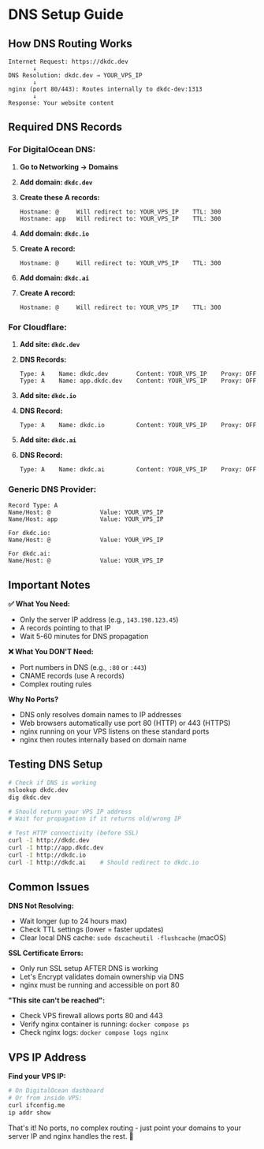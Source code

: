 # DNS Setup Guide

## How DNS Routing Works

```
Internet Request: https://dkdc.dev
       ↓
DNS Resolution: dkdc.dev → YOUR_VPS_IP
       ↓
nginx (port 80/443): Routes internally to dkdc-dev:1313
       ↓
Response: Your website content
```

## Required DNS Records

### For DigitalOcean DNS:

1. **Go to Networking → Domains**
2. **Add domain: `dkdc.dev`**
3. **Create these A records:**
   ```
   Hostname: @     Will redirect to: YOUR_VPS_IP    TTL: 300
   Hostname: app   Will redirect to: YOUR_VPS_IP    TTL: 300
   ```

4. **Add domain: `dkdc.io`**
5. **Create A record:**
   ```
   Hostname: @     Will redirect to: YOUR_VPS_IP    TTL: 300
   ```

6. **Add domain: `dkdc.ai`**
7. **Create A record:**
   ```
   Hostname: @     Will redirect to: YOUR_VPS_IP    TTL: 300
   ```

### For Cloudflare:

1. **Add site: `dkdc.dev`**
2. **DNS Records:**
   ```
   Type: A    Name: dkdc.dev        Content: YOUR_VPS_IP    Proxy: OFF
   Type: A    Name: app.dkdc.dev    Content: YOUR_VPS_IP    Proxy: OFF
   ```

3. **Add site: `dkdc.io`**
4. **DNS Record:**
   ```
   Type: A    Name: dkdc.io         Content: YOUR_VPS_IP    Proxy: OFF
   ```

5. **Add site: `dkdc.ai`**
6. **DNS Record:**
   ```
   Type: A    Name: dkdc.ai         Content: YOUR_VPS_IP    Proxy: OFF
   ```

### Generic DNS Provider:

```
Record Type: A
Name/Host: @              Value: YOUR_VPS_IP
Name/Host: app            Value: YOUR_VPS_IP

For dkdc.io:
Name/Host: @              Value: YOUR_VPS_IP

For dkdc.ai:
Name/Host: @              Value: YOUR_VPS_IP
```

## Important Notes

**✅ What You Need:**
- Only the server IP address (e.g., `143.198.123.45`)
- A records pointing to that IP
- Wait 5-60 minutes for DNS propagation

**❌ What You DON'T Need:**
- Port numbers in DNS (e.g., `:80` or `:443`)
- CNAME records (use A records)
- Complex routing rules

**Why No Ports?**
- DNS only resolves domain names to IP addresses
- Web browsers automatically use port 80 (HTTP) or 443 (HTTPS)
- nginx running on your VPS listens on these standard ports
- nginx then routes internally based on domain name

## Testing DNS Setup

```bash
# Check if DNS is working
nslookup dkdc.dev
dig dkdc.dev

# Should return your VPS IP address
# Wait for propagation if it returns old/wrong IP

# Test HTTP connectivity (before SSL)
curl -I http://dkdc.dev
curl -I http://app.dkdc.dev
curl -I http://dkdc.io
curl -I http://dkdc.ai    # Should redirect to dkdc.io
```

## Common Issues

**DNS Not Resolving:**
- Wait longer (up to 24 hours max)
- Check TTL settings (lower = faster updates)
- Clear local DNS cache: `sudo dscacheutil -flushcache` (macOS)

**SSL Certificate Errors:**
- Only run SSL setup AFTER DNS is working
- Let's Encrypt validates domain ownership via DNS
- nginx must be running and accessible on port 80

**"This site can't be reached":**
- Check VPS firewall allows ports 80 and 443
- Verify nginx container is running: `docker compose ps`
- Check nginx logs: `docker compose logs nginx`

## VPS IP Address

**Find your VPS IP:**
```bash
# On DigitalOcean dashboard
# Or from inside VPS:
curl ifconfig.me
ip addr show
```

That's it! No ports, no complex routing - just point your domains to your server IP and nginx handles the rest. 🎯